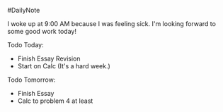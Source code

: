 #DailyNote 

I woke up at 9:00 AM because I was feeling sick. I'm looking forward to some good work today!

Todo Today:
- Finish Essay Revision
- Start on Calc (It's a hard week.)

Todo Tomorrow:
- Finish Essay
- Calc to problem 4 at least